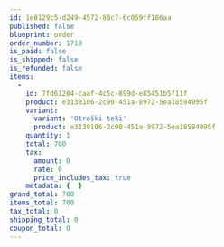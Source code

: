 ```yaml
---
id: 1e8129c5-d249-4572-88c7-6c059ff186aa
published: false
blueprint: order
order_number: 1719
is_paid: false
is_shipped: false
is_refunded: false
items:
  -
    id: 7fd61204-caaf-4c5c-899d-e85451b5f11f
    product: e3138106-2c90-451a-8972-5ea18594995f
    variant:
      variant: 'Otroški teki'
      product: e3138106-2c90-451a-8972-5ea18594995f
    quantity: 1
    total: 700
    tax:
      amount: 0
      rate: 0
      price_includes_tax: true
    metadata: {  }
grand_total: 700
items_total: 700
tax_total: 0
shipping_total: 0
coupon_total: 0
---
```

